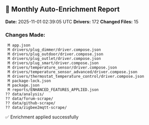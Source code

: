 ## 🔄 Monthly Auto-Enrichment Report

**Date:** 2025-11-01 02:39:05 UTC
**Drivers:** 172
**Changed Files:** 15

### Changes Made:
```
 M app.json
 M drivers/plug_dimmer/driver.compose.json
 M drivers/plug_outdoor/driver.compose.json
 M drivers/plug_outlet/driver.compose.json
 M drivers/plug_smart/driver.compose.json
 M drivers/temperature_sensor/driver.compose.json
 M drivers/temperature_sensor_advanced/driver.compose.json
 M drivers/thermostat_temperature_control/driver.compose.json
 M package-lock.json
 M package.json
 M reports/ENHANCED_FEATURES_APPLIED.json
?? data/analysis/
?? data/forum-scrape/
?? data/github-scrape/
?? data/zigbee2mqtt-scrape/
```

✅ Enrichment applied successfully
